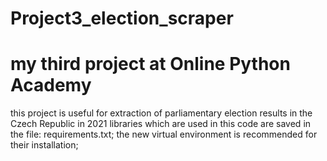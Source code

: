 # Project3_election_scraper
# my third project at Online Python Academy
this project is useful for extraction of parliamentary election results in the Czech Republic in 2021
libraries which are used in this code are saved in the file: requirements.txt; the new virtual environment is recommended for their installation;
